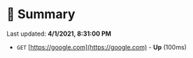 # 📖 Summary
Last updated: **4/1/2021, 8:31:00 PM**

- `GET` [https://google.com](https://google.com) - **Up** (100ms)
